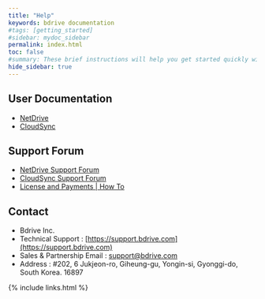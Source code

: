 ```yaml
---
title: "Help"
keywords: bdrive documentation
#tags: [getting_started]
#sidebar: mydoc_sidebar
permalink: index.html
toc: false
#summary: These brief instructions will help you get started quickly with the theme. The other topics in this help provide additional information and detail about working with other aspects of this theme and Jekyll.
hide_sidebar: true
---
```


## User Documentation

- [NetDrive](netdrive)
- [CloudSync](cloudsync)

## Support Forum

- [NetDrive Support Forum](https://support.bdrive.com/c/netdrive3)
- [CloudSync Support Forum](https://support.bdrive.com/c/cloudsync)
- [License and Payments &#124; How To](https://support.bdrive.com/c/subscriptions-payments)

## Contact

- Bdrive Inc.
- Technical Support : [https://support.bdrive.com](https://support.bdrive.com)
- Sales & Partnership Email : [support@bdrive.com](mailto://support@bdrive.com)
- Address : #202, 6 Jukjeon-ro, Giheung-gu, Yongin-si, Gyonggi-do, South Korea. 16897

{% include links.html %}
